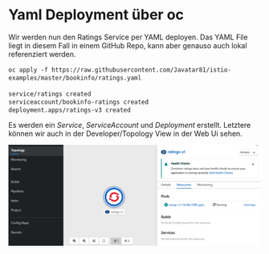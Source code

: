 # Yaml Deployment über oc

Wir werden nun den Ratings Service per YAML deployen. Das YAML File liegt in diesem Fall in einem GitHub Repo, kann aber genauso auch lokal referenziert werden.

```text
oc apply -f https://raw.githubusercontent.com/Javatar81/istio-examples/master/bookinfo/ratings.yaml

service/ratings created
serviceaccount/bookinfo-ratings created
deployment.apps/ratings-v3 created
```

Es werden ein _Service_, _ServiceAccount_ und _Deployment_ erstellt. Letztere können wir auch in der Developer/Topology View in der Web Ui sehen.

![](../../../.gitbook/assets/screenshot-2020-09-14-at-13.13.16.png)

